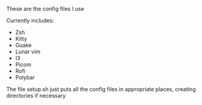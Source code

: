 These are the config files I use

Currently includes:
- Zsh
- Kitty
- Guake
- Lunar vim
- I3
- Picom
- Rofi
- Polybar

The file setup.sh just puts all the config files in appropriate places, creating directories if necessary
